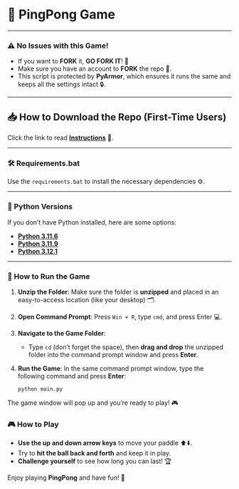 # 🏓 PingPong Game

---

### ⚠️ No Issues with this Game!

- If you want to **FORK** it, **GO FORK IT**! 🍴
- Make sure you have an account to **FORK** the repo 🔐.
- This script is protected by **PyArmor**, which ensures it runs the same and keeps all the settings intact 🔒.

---

## 📥 How to Download the Repo (First-Time Users)

Click the link to read [**Instructions**](https://www.gitprojects.fnbubbles420.org/how-to-download-repos) 📄.

---

### 🛠️ Requirements.bat

Use the `requirements.bat` to install the necessary dependencies ⚙️.

---

### 🐍 Python Versions

If you don’t have Python installed, here are some options:

- [**Python 3.11.6**](https://github.com/KernFerm/Py3.11.6installer)
- [**Python 3.11.9**](https://github.com/KernFerm/Py3.11.9installer)
- [**Python 3.12.1**](https://github.com/KernFerm/Py3.12.1-installer-batch)

---

### 🚀 How to Run the Game

1. **Unzip the Folder**: Make sure the folder is **unzipped** and placed in an easy-to-access location (like your desktop) 🗂️.
2. **Open Command Prompt**: Press `Win + R`, type `cmd`, and press Enter 💻.
3. **Navigate to the Game Folder**: 
   - Type `cd` (don’t forget the space), then **drag and drop** the unzipped folder into the command prompt window and press **Enter**.
4. **Run the Game**: In the same command prompt window, type the following command and press **Enter**:

   ```
   python main.py
   ```
The game window will pop up and you’re ready to play! 🎮


### 🎮 How to Play

- **Use the up and down arrow keys** to move your paddle ⬆️⬇️.
- Try to **hit the ball back and forth** and keep it in play.
- **Challenge yourself** to see how long you can last! 🏆

Enjoy playing **PingPong** and have fun! 🎉
